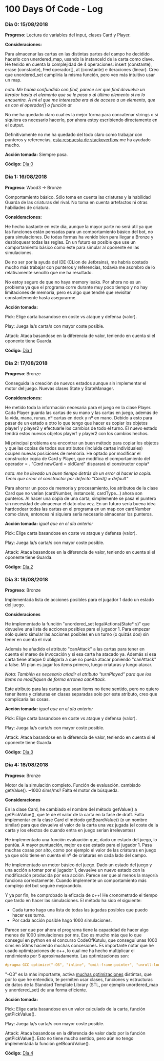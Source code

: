 # 100 Days Of Code - Log

### Día 0: 15/08/2018

**Progreso**: Lectura de variables del input, clases Card y Player.

**Consideraciones:** 

Para almacenar las cartas en las distintas partes del campo he decidido hacerlo con unerdered_map, usando la instanceId de la carta como clave. He tenido en cuenta la complejidad de 4 operaciones: insert (constante), erase (constante), ~~find~~ operador[], at (constante) e iteraciones (linear). Creo que unordered_set cumpliría la misma función, pero veo más intuitivo usar un map.

*nota: Me había confundido con find, parece ser que find devuelve un iterator hasta el elemento que se le pasa o al último elemento si no lo encuentra. A mi el que me interesaba era el de acceso a un elemento, que es con el operador[] o función at*


No me ha quedado claro cual es la mejor forma para concatenar strings o si siquiera es necesario hacerlo, por ahora estoy escribiendo directamente en el output.

Definitivamente no me ha quedado del todo claro como trabajar con punteros y referencias, [esta respuesta de stackoverflow](https://stackoverflow.com/a/28778902) me ha ayudado mucho.

**Acción tomada:** Siempre pasa.

**Código:** [Día 0](https://github.com/Orzzet/codingame/commit/82b3a4a1b842aa9e96c367c0fcf2512f38c8aa03)

### Día 1: 16/08/2018

**Progreso**: 
Wood3 -> Bronze

Comportamiento básico. Sólo toma en cuenta las criaturas y la habilidad Guarda de las criaturas del rival. No toma en cuenta artefactos ni otras habiliades de criatura.

**Consideraciones:** 

He hecho bastante en este día, aunque la mayor parte no será útil ya que las funciones están pensadas para un comportamiento básico del bot, no para simulaciones. De todas formas ha venido bien para llegar a Bronze y desbloquear todas las reglas. En un futuro es posible que use un comportamiento básico como éste para simular al oponente en las simulaciones.

De no ser por la ayuda del IDE (CLion de Jetbrains), me habría costado mucho más trabajar con punteros y referencias, todavía me asombro de lo relativamente sencillo que me ha resultado.

No estoy seguro de que no haya memory leaks. Por ahora no es un problema ya que el programa corre durante muy poco tiempo y no hay limitaciones de memoria, pero es algo que tendré que revisitar constantemente hasta asegurarme.

**Acción tomada:** 

Pick: Elige carta basandose en coste vs ataque y defensa (valor). 

Play: Juega la/s carta/s con mayor coste posible. 

Attack: Ataca basandose en la diferencia de valor, teniendo en cuenta si el oponente tiene Guarda.

**Código:** [Día 1](https://github.com/Orzzet/codingame/commit/f663dbbf2f61b2e010c99692dde0d9e4481aebc1)

### Día 2: 17/08/2018

**Progreso**:
Bronze

Conseguida la creación de nuevos estados aunque sin implementar el motor del juego. Nuevas clases State y StateManager.

**Consideraciones:**

He metido toda la información necesaria para el juego en la clase Player. Cada Player guarda las cartas de su mano y las cartas en juego, además de la vida, mana, runas, nº cartas en deck y nº en mano. Debido a esto para pasar de un estado a otro lo que tengo que hacer es copiar los objetos player1 y player2 y efectuarle los cambios de todo el turno. El nuevo estado tendrá estos nuevos objetos player1 y player2 con los cambios hechos.

Mi principal problema era encontrar un buen método para copiar los objetos y que las copias de todos sus atributos (incluida cartas individuales) ocupen nuevas posiciones de memoria. He optado por modificar el constructor copia de Card y Player, que modifica el comportamiento del operador = . *"Card* newCard = oldCard" disparará el constructor copia*

*nota: me he llevado un buen tiempo detrás de un error al hacer la copia. Tenía que crear el constructor por defecto "Card() = default"*

Para ahorrar un poco de memoria y procesamiento, los atributos de la clase Card que no varían (cardNumber, instanceId, cardType...) ahora son punteros. Al hacer una copia de una carta, simplemente se pasa el puntero sin necesidad de almacenar el dato otra vez. En un futuro sería buena idea hardcodear todas las cartas en el programa en un map con cardNumber como clave, entonces ni siquiera sería necesario almacenar los punteros.

**Acción tomada:** *igual que en el día anterior*

Pick: Elige carta basandose en coste vs ataque y defensa (valor). 

Play: Juega la/s carta/s con mayor coste posible. 

Attack: Ataca basandose en la diferencia de valor, teniendo en cuenta si el oponente tiene Guarda.

**Código:** [Día 2](https://github.com/Orzzet/codingame/commit/3b3017de6a0003024920cdb3a9db2ad8974bc0d0)

### Día 3: 18/08/2018

**Progreso**:
Bronze

Implementada lista de acciones posibles para el jugador 1 dado un estado del juego.

**Consideraciones**

He implementado la función "unordered_set<string> legalActions(State* s)" que devuelve una lista de acciones posibles para el jugador 1. Para empezar sólo quiero simular las acciones posibles en un turno (o quizás dos) sin tener en cuenta el rival.
  
Además he añadido el atributo "canAttack" a las cartas para tener en cuenta el mareo de invocación y si esa carta ha atacado ya. Además si esa carta tiene ataque 0 obligarla a que no pueda atacar poniendo "canAttack" a false. Mi plan es jugar los items primero, luego criaturas y luego atacar.

*Nota: También es necesario añadir el atributo "turnPlayed" para que los items no modifiquen de forma erronea canAttack.*

Este atributo para las cartas que sean items no tiene sentido, pero no quiero tener items y criaturas en clases separadas solo por este atributo, creo que complicaría las cosas.
 
**Acción tomada:** *igual que en el día anterior*

Pick: Elige carta basandose en coste vs ataque y defensa (valor). 

Play: Juega la/s carta/s con mayor coste posible. 

Attack: Ataca basandose en la diferencia de valor, teniendo en cuenta si el oponente tiene Guarda.

**Código:** [Día 3](https://github.com/Orzzet/codingame/commit/a3b596e7cec92b4f34f7aad845b4164e7312b7ce)

### Día 4: 18/08/2018

**Progreso**:
Bronze

Motor de la simulación completo. Función de evaluación. cambiado getValue(). ~1000 sims/ms? Falta el motor de búsqueda.

**Consideraciones**

En la clase Card, he cambiado el nombre del método getValue() a getPickValue(), que te de el valor de la carta en la fase de draft. Falta implementar en la clase Card el método getBoardValue() (o un nombre similar) para que devuelva el valor de la carta una vez jugada (el coste de la carta y los efectos de cuando entra en juego serían irrelevantes)

He implementado una función evaluación que, dado un estado del juego, lo puntúa. A mayor puntuación, mejor es ese estado para el jugador 1. Pasa muchas cosas por alto, como por ejemplo el valor de las criaturas en juego ya que sólo tiene en cuenta el nº de criaturas en cada lado del campo.

He implementado un motor básico del juego. Dado un estado del juego y una acción a tomar por el jugador 1, devuelve un nuevo estado con la modificación producida por esa acción. Parece ser que al menos la mayoría funciona correctamente. Cuando implemente un comportamiento más complejo del bot seguiré mejorandolo.

Y ya por fin, he comprobado la eficacia de c++! He cronometrado el tiempo que tardo en hacer las simulaciones. El método ha sido el siguiente:

- Cada turno hago una lista de todas las jugadas posibles que puedo hacer ese turno.
- Por cada acción posible hago 1000 simulaciones.

Parece ser que por ahora el programa tiene la capacidad de hacer algo menos de 1000 simulaciones por ms. Eso es mucho más que lo que  conseguí en python en el concurso CodeOfKutulu, que conseguí unas 1000 sims en 50ms haciendo muchas concesiones. Es importante notar que he usado optimizaciones de c++, lo cual me ha hecho multiplicar el rendimiento por 5 aproximadamente. Las optimizaciones son:

```cpp
#pragma GCC optimize("-O3", "inline", "omit-frame-pointer", "unroll-loops")
```
"-O3" es la más importante, activa [muchas optimizaciones](https://gcc.gnu.org/onlinedocs/gcc/Optimize-Options.html) distintas, que por lo que he entendido, te permiten usar clases, funciones y estructuras de datos de la Standard Template Library (STL, por ejemplo unordered_map y unordered_set) de una forma eficiente.

**Acción tomada:** 

Pick: Elige carta basandose en un valor calculado de la carta, función getPickValue().

Play: Juega la/s carta/s con mayor coste posible. 

Attack: Ataca basandose en la diferencia de valor dado por la función getPickValue(). Esto no tiene mucho sentido, pero aún no tengo implementada la función getBoardValue().

**Código:** [Día 4](https://github.com/Orzzet/codingame/commit/1d92fe16e9655ee9f21c5e96c136265176571627)
